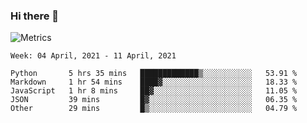 ### Hi there 👋

![Metrics](https://github.com/radoapx/radoapx/blob/main/github-metrics.svg)

<!--START_SECTION:waka-->
```text
Week: 04 April, 2021 - 11 April, 2021

Python       5 hrs 35 mins   █████████████▒░░░░░░░░░░░   53.91 % 
Markdown     1 hr 54 mins    ████▓░░░░░░░░░░░░░░░░░░░░   18.33 % 
JavaScript   1 hr 8 mins     ██▓░░░░░░░░░░░░░░░░░░░░░░   11.05 % 
JSON         39 mins         █▓░░░░░░░░░░░░░░░░░░░░░░░   06.35 % 
Other        29 mins         █▒░░░░░░░░░░░░░░░░░░░░░░░   04.79 % 
```
<!--END_SECTION:waka-->

<!--
**radoapx/radoapx** is a ✨ _special_ ✨ repository because its `README.md` (this file) appears on your GitHub profile.

Here are some ideas to get you started:

- 🔭 I’m currently working on ...
- 🌱 I’m currently learning ...
- 👯 I’m looking to collaborate on ...
- 🤔 I’m looking for help with ...
- 💬 Ask me about ...
- 📫 How to reach me: ...
- 😄 Pronouns: ...
- ⚡ Fun fact: ...
-->
